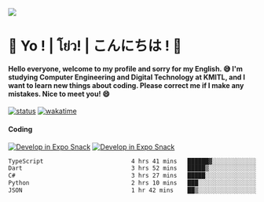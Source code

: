 <a href="#">
  <img src="https://user-images.githubusercontent.com/53619535/207896410-fee92aa4-65f2-4b27-91d3-86f8424178d3.gif" />
</a>

# 👋 Yo ! | โย่ว! | こんにちは ! 👋

<h4>Hello everyone, welcome to my profile and sorry for my English. 😅
I'm studying Computer Engineering and Digital Technology at KMITL, and I want to learn new things about coding. Please correct me if I make any mistakes. Nice to meet you! 😄</h4>

[![status](https://img.shields.io/badge/Freelance-Unavailable-red)](https://whyzotee.vercel.app)
[![wakatime](https://wakatime.com/badge/user/3ff4daa0-dc37-4cca-9446-11cce239b396.svg)](https://wakatime.com/@3ff4daa0-dc37-4cca-9446-11cce239b396)

#### Coding
[![Develop in Expo Snack](https://img.shields.io/badge/Flutter-119EFF.svg?style=for-the-badge&logo=flutter&labelColor=FFF&logoColor=119EFF)](https://flutter.dev/)
[![Develop in Expo Snack](https://img.shields.io/badge/Expo-000.svg?style=for-the-badge&logo=EXPO&labelColor=FFF&logoColor=000)](https://expo.dev/)

<!--START_SECTION:waka-->

```txt
TypeScript                         4 hrs 41 mins   ██████▓░░░░░░░░░░░░░░░░░░   26.42 %
Dart                               3 hrs 52 mins   █████▒░░░░░░░░░░░░░░░░░░░   21.88 %
C#                                 3 hrs 27 mins   █████░░░░░░░░░░░░░░░░░░░░   19.49 %
Python                             2 hrs 10 mins   ███░░░░░░░░░░░░░░░░░░░░░░   12.25 %
JSON                               1 hr 42 mins    ██▒░░░░░░░░░░░░░░░░░░░░░░   09.62 %
```

<!--END_SECTION:waka-->
